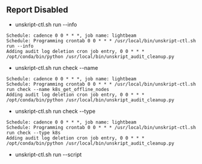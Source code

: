 ## Report Disabled

*  unskript-ctl.sh run --info 
```
Schedule: cadence 0 0 * * *, job name: lightbeam
Schedule: Programming crontab 0 0 * * * /usr/local/bin/unskript-ctl.sh run --info
Adding audit log deletion cron job entry, 0 0 * * * /opt/conda/bin/python /usr/local/bin/unskript_audit_cleanup.py
```

*  unskript-ctl.sh run check --name <NAME>

```
Schedule: cadence 0 0 * * *, job name: lightbeam
Schedule: Programming crontab 0 0 * * * /usr/local/bin/unskript-ctl.sh run check --name k8s_get_offline_nodes 
Adding audit log deletion cron job entry, 0 0 * * * /opt/conda/bin/python /usr/local/bin/unskript_audit_cleanup.py
```


*  unskript-ctl.sh run check --type <TYPE>

```
Schedule: cadence 0 0 * * *, job name: lightbeam
Schedule: Programming crontab 0 0 * * * /usr/local/bin/unskript-ctl.sh run check --type k8s 
Adding audit log deletion cron job entry, 0 0 * * * /opt/conda/bin/python /usr/local/bin/unskript_audit_cleanup.py
```

*  unskript-ctl.sh run --script <SCRIPT>

```
Schedule: cadence 0 0 * * *, job name: lightbeam
Schedule: Programming crontab 0 0 * * * /usr/local/bin/unskript-ctl.sh run --script "/usr/local/bin/lb_pvc.sh" 
Adding audit log deletion cron job entry, 0 0 * * * /opt/conda/bin/python /usr/local/bin/unskript_audit_cleanup.py
```

*  unksirpt-ctl.sh run --script <SCRIPT> --info
```
Schedule: cadence 0 0 * * *, job name: lightbeam
Schedule: Programming crontab 0 0 * * * /usr/local/bin/unskript-ctl.sh run --script "/usr/local/bin/lb_pvc.sh"  --info
Adding audit log deletion cron job entry, 0 0 * * * /opt/conda/bin/python /usr/local/bin/unskript_audit_cleanup.py
```


*  unskript-ctl.sh run check --name <NAME> --info 

```
Schedule: cadence 0 0 * * *, job name: lightbeam
Schedule: Programming crontab 0 0 * * * /usr/local/bin/unskript-ctl.sh run check --name k8s_get_offline_nodes  --info
Adding audit log deletion cron job entry, 0 0 * * * /opt/conda/bin/python /usr/local/bin/unskript_audit_cleanup.py
```

*  unskript-ctl.sh run check --type <TYPE> --info 
```
Schedule: cadence 0 0 * * *, job name: lightbeam
Schedule: Programming crontab 0 0 * * * /usr/local/bin/unskript-ctl.sh run check --type k8s  --info
Adding audit log deletion cron job entry, 0 0 * * * /opt/conda/bin/python /usr/local/bin/unskript_audit_cleanup.py

```

*  unskript-ctl.sh run check --name <NAME> --script <SCRIPT>
```
Schedule: cadence 0 0 * * *, job name: lightbeam
Schedule: Programming crontab 0 0 * * * /usr/local/bin/unskript-ctl.sh run check --name k8s_get_offline_nodes  --script "/usr/local/bin/lb_pvc.sh"  
Adding audit log deletion cron job entry, 0 0 * * * /opt/conda/bin/python /usr/local/bin/unskript_audit_cleanup.py
```

*  unskript-ctl.sh run check --type <TYPE> --script <SCRIPT>
```
Schedule: cadence 0 0 * * *, job name: lightbeam
Schedule: Programming crontab 0 0 * * * /usr/local/bin/unskript-ctl.sh run check --type k8s  --script "/usr/local/bin/lb_pvc.sh"  
Adding audit log deletion cron job entry, 0 0 * * * /opt/conda/bin/python /usr/local/bin/unskript_audit_cleanup.py
```
*  unskript-ctl.sh run check --name <NAME> check --type <TYPE> 

```
Schedule: cadence 0 0 * * *, job name: lightbeam
Schedule: Programming crontab 0 0 * * * /usr/local/bin/unskript-ctl.sh run check --name k8s_get_offline_nodes ; /usr/local/bin/unskript-ctl.sh run check --type k8s 
Adding audit log deletion cron job entry, 0 0 * * * /opt/conda/bin/python /usr/local/bin/unskript_audit_cleanup.py
```


*  unskript-ctl.sh run check --type <TYPE> check --name <NAME> --script <SCRIPT>

```
Schedule: cadence 0 0 * * *, job name: lightbeam
Schedule: Programming crontab 0 0 * * * /usr/local/bin/unskript-ctl.sh run check --name k8s_get_offline_nodes ; /usr/local/bin/unskript-ctl.sh run check --type k8s  --script "/usr/local/bin/lb_pvc.sh"  
Adding audit log deletion cron job entry, 0 0 * * * /opt/conda/bin/python /usr/local/bin/unskript_audit_cleanup.py
```

*  unskript-ctl.sh run check --type <TYPE> --script <SCRIPT> --info 

```
Schedule: cadence 0 0 * * *, job name: lightbeam
Schedule: Programming crontab 0 0 * * * /usr/local/bin/unskript-ctl.sh run check --type k8s --info --script "/usr/local/bin/lb_pvc.sh" 
Adding audit log deletion cron job entry, 0 0 * * * /opt/conda/bin/python /usr/local/bin/unskript_audit_cleanup.py
```

*  unskript-ctl.sh run check --name <NAME> --script <SCRIPT> --info 
```
Schedule: cadence 0 0 * * *, job name: lightbeam
Schedule: Programming crontab 0 0 * * * /usr/local/bin/unskript-ctl.sh run check --name k8s_get_offline_nodes --info --script "/usr/local/bin/lb_pvc.sh" 
Adding audit log deletion cron job entry, 0 0 * * * /opt/conda/bin/python /usr/local/bin/unskript_audit_cleanup.py

```

*  unskript-ctl.sh run check --name <NAME> check --type <TYPE> --info  

```
Schedule: cadence 0 0 * * *, job name: lightbeam
Schedule: Programming crontab 0 0 * * * /usr/local/bin/unskript-ctl.sh run check --name k8s_get_offline_nodes  --info; /usr/local/bin/unskript-ctl.sh run check --type k8s  --script "/usr/local/bin/lb_pvc.sh" 
Adding audit log deletion cron job entry, 0 0 * * * /opt/conda/bin/python /usr/local/bin/unskript_audit_cleanup.py
```

*  unskript-ctl.sh run check --name <NAME> check --type <TYPE> --script <SCRIPT> --info 

```
Schedule: cadence 0 0 * * *, job name: lightbeam
Schedule: Programming crontab 0 0 * * * /usr/local/bin/unskript-ctl.sh run check --name k8s_get_offline_nodes  --info; /usr/local/bin/unskript-ctl.sh run check --type k8s --script "/usr/local/bin/lb_pvc.sh" 
Adding audit log deletion cron job entry, 0 0 * * * /opt/conda/bin/python /usr/local/bin/unskript_audit_cleanup.py
```


## Report Enabled

*  unskript-ctl.sh run --info --report
```
Schedule: cadence 0 0 * * *, job name: lightbeam
Schedule: Programming crontab 0 0 * * * /usr/local/bin/unskript-ctl.sh run --info --report
Adding audit log deletion cron job entry, 0 0 * * * /opt/conda/bin/python /usr/local/bin/unskript_audit_cleanup.py
```

*  unskript-ctl.sh run check --name <NAME> --report

```
Schedule: cadence 0 0 * * *, job name: lightbeam
Schedule: Programming crontab 0 0 * * * /usr/local/bin/unskript-ctl.sh run check --name k8s_get_offline_nodes --report
Adding audit log deletion cron job entry, 0 0 * * * /opt/conda/bin/python /usr/local/bin/unskript_audit_cleanup.py
```


*  unskript-ctl.sh run check --type <TYPE> --report

```
Schedule: cadence 0 0 * * *, job name: lightbeam
Schedule: Programming crontab 0 0 * * * /usr/local/bin/unskript-ctl.sh run check --type k8s --report
Adding audit log deletion cron job entry, 0 0 * * * /opt/conda/bin/python /usr/local/bin/unskript_audit_cleanup.py
```

*  unskript-ctl.sh run --script <SCRIPT> --report

```
Schedule: cadence 0 0 * * *, job name: lightbeam
Schedule: Programming crontab 0 0 * * * /usr/local/bin/unskript-ctl.sh run --script "/usr/local/bin/lb_pvc.sh" --report
Adding audit log deletion cron job entry, 0 0 * * * /opt/conda/bin/python /usr/local/bin/unskript_audit_cleanup.py
```

*  unksirpt-ctl.sh run --script <SCRIPT> --info --report
```
Schedule: cadence 0 0 * * *, job name: lightbeam
Schedule: Programming crontab 0 0 * * * /usr/local/bin/unskript-ctl.sh run --script "/usr/local/bin/lb_pvc.sh" --report --info
Adding audit log deletion cron job entry, 0 0 * * * /opt/conda/bin/python /usr/local/bin/unskript_audit_cleanup.py
```


*  unskript-ctl.sh run check --name <NAME> --info --report

```
Schedule: cadence 0 0 * * *, job name: lightbeam
Schedule: Programming crontab 0 0 * * * /usr/local/bin/unskript-ctl.sh run check --name k8s_get_offline_nodes --report --info
Adding audit log deletion cron job entry, 0 0 * * * /opt/conda/bin/python /usr/local/bin/unskript_audit_cleanup.py
```

*  unskript-ctl.sh run check --type <TYPE> --info --report
```
Schedule: cadence 0 0 * * *, job name: lightbeam
Schedule: Programming crontab 0 0 * * * /usr/local/bin/unskript-ctl.sh run check --type k8s --report --info
Adding audit log deletion cron job entry, 0 0 * * * /opt/conda/bin/python /usr/local/bin/unskript_audit_cleanup.py

```

*  unskript-ctl.sh run check --name <NAME> --script <SCRIPT> --report
```
Schedule: cadence 0 0 * * *, job name: lightbeam
Schedule: Programming crontab 0 0 * * * /usr/local/bin/unskript-ctl.sh run check --name k8s_get_offline_nodes --script "/usr/local/bin/lb_pvc.sh" --report
Adding audit log deletion cron job entry, 0 0 * * * /opt/conda/bin/python /usr/local/bin/unskript_audit_cleanup.py

```

*  unskript-ctl.sh run check --type <TYPE> --script <SCRIPT> --report
```
Schedule: cadence 0 0 * * *, job name: lightbeam
Schedule: Programming crontab 0 0 * * * /usr/local/bin/unskript-ctl.sh run check --type k8s  --script "/usr/local/bin/lb_pvc.sh" --report
Adding audit log deletion cron job entry, 0 0 * * * /opt/conda/bin/python /usr/local/bin/unskript_audit_cleanup.py
```
*  unskript-ctl.sh run check --name <NAME> check --type <TYPE> --report

```
Schedule: cadence 0 0 * * *, job name: lightbeam
Schedule: Programming crontab 0 0 * * * /usr/local/bin/unskript-ctl.sh run check --name k8s_get_offline_nodes --report; /usr/local/bin/unskript-ctl.sh run check --type k8s --report
Adding audit log deletion cron job entry, 0 0 * * * /opt/conda/bin/python /usr/local/bin/unskript_audit_cleanup.py

```


*  unskript-ctl.sh run check --type <TYPE> check --name <NAME> --script <SCRIPT> --report

```
Schedule: cadence 0 0 * * *, job name: lightbeam
Schedule: Programming crontab 0 0 * * * /usr/local/bin/unskript-ctl.sh run check --name k8s_get_offline_nodes --report; /usr/local/bin/unskript-ctl.sh run check --type k8s  --script "/usr/local/bin/lb_pvc.sh" --report
Adding audit log deletion cron job entry, 0 0 * * * /opt/conda/bin/python /usr/local/bin/unskript_audit_cleanup.py
```

*  unskript-ctl.sh run check --type <TYPE> --script <SCRIPT> --info  --report

```
Schedule: cadence 0 0 * * *, job name: lightbeam
Schedule: Programming crontab 0 0 * * * /usr/local/bin/unskript-ctl.sh run check --type k8s --info --script "/usr/local/bin/lb_pvc.sh" --report
Adding audit log deletion cron job entry, 0 0 * * * /opt/conda/bin/python /usr/local/bin/unskript_audit_cleanup.py
```

*  unskript-ctl.sh run check --name <NAME> --script <SCRIPT> --info --report
```
Schedule: cadence 0 0 * * *, job name: lightbeam
Schedule: Programming crontab 0 0 * * * /usr/local/bin/unskript-ctl.sh run check --name k8s_get_offline_nodes --info --script "/usr/local/bin/lb_pvc.sh" --report
Adding audit log deletion cron job entry, 0 0 * * * /opt/conda/bin/python /usr/local/bin/unskript_audit_cleanup.py

```

*  unskript-ctl.sh run check --name <NAME> check --type <TYPE> --info  --report

```
Schedule: cadence 0 0 * * *, job name: lightbeam
Schedule: Programming crontab 0 0 * * * /usr/local/bin/unskript-ctl.sh run check --name k8s_get_offline_nodes --report --info; /usr/local/bin/unskript-ctl.sh run check --type k8s --report 
Adding audit log deletion cron job entry, 0 0 * * * /opt/conda/bin/python /usr/local/bin/unskript_audit_cleanup.py
```

*  unskript-ctl.sh run check --name <NAME> check --type <TYPE> --script <SCRIPT> --info --report

```
Schedule: cadence 0 0 * * *, job name: lightbeam
Schedule: Programming crontab 0 0 * * * /usr/local/bin/unskript-ctl.sh run check --name k8s_get_offline_nodes --report --info; /usr/local/bin/unskript-ctl.sh run check --type k8s  --script "/usr/local/bin/lb_pvc.sh" --report
Adding audit log deletion cron job entry, 0 0 * * * /opt/conda/bin/python /usr/local/bin/unskript_audit_cleanup.py
```
